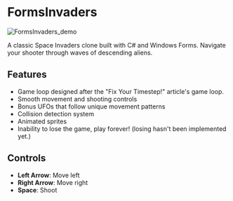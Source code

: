 # FormsInvaders

![FormsInvaders_demo](https://github.com/user-attachments/assets/1a8d24ca-d767-4382-a706-103a82204625)

A classic Space Invaders clone built with C# and Windows Forms. Navigate your shooter through waves of descending aliens.

## Features

- Game loop designed after the "Fix Your Timestep!" article's game loop.
- Smooth movement and shooting controls
- Bonus UFOs that follow unique movement patterns
- Collision detection system
- Animated sprites
- Inability to lose the game, play forever! (losing hasn't been implemented yet.)

## Controls

- **Left Arrow**: Move left
- **Right Arrow**: Move right
- **Space**: Shoot
